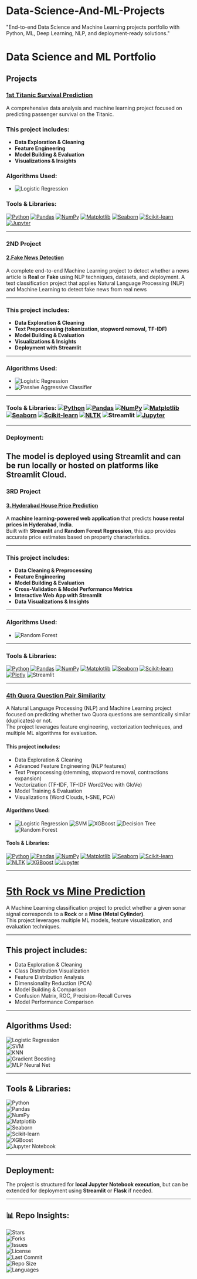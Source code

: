# Data-Science-And-ML-Projects
"End-to-end Data Science and Machine Learning projects portfolio with Python, ML, Deep Learning, NLP, and deployment-ready solutions."

# Data Science and ML Portfolio

## Projects

### [1st Titanic Survival Prediction](https://github.com/Sanhith30/Data-Science-And-ML-Projects/tree/main/Titanic%20Survival%20prediction)
A comprehensive data analysis and machine learning project focused on predicting passenger survival on the Titanic.

### This project includes:  
- **Data Exploration & Cleaning**  
- **Feature Engineering**  
- **Model Building & Evaluation**  
- **Visualizations & Insights**  

### Algorithms Used:  
- ![Logistic Regression](https://img.shields.io/badge/Algorithm-Logistic%20Regression-blue)

### Tools & Libraries:  
[![Python](https://img.shields.io/badge/Python-3.8%2B-blue)](https://www.python.org/)  [![Pandas](https://img.shields.io/badge/Pandas-1.0%2B-blue)](https://pandas.pydata.org/)  [![NumPy](https://img.shields.io/badge/NumPy-1.18%2B-blue)](https://numpy.org/)  [![Matplotlib](https://img.shields.io/badge/Matplotlib-3.0%2B-blue)](https://matplotlib.org/)  [![Seaborn](https://img.shields.io/badge/Seaborn-0.10%2B-blue)](https://seaborn.pydata.org/)  [![Scikit-learn](https://img.shields.io/badge/Scikit--learn-0.22%2B-blue)](https://scikit-learn.org/stable/)  [![Jupyter](https://img.shields.io/badge/Jupyter-Notebook-orange)](https://jupyter.org/)



---


### 2ND Project  
#### [2.Fake News Detection](https://github.com/Sanhith30/Data-Science-And-ML-Projects/tree/main/Fake%20News%20Detection)  
A complete end-to-end Machine Learning project to detect whether a news article is **Real** or **Fake** using NLP techniques, datasets, and deployment.
A text classification project that applies Natural Language Processing (NLP) and Machine Learning to detect fake news from real news

---

### This project includes:
- **Data Exploration & Cleaning**
- **Text Preprocessing (tokenization, stopword removal, TF-IDF)**
- **Model Building & Evaluation**
- **Visualizations & Insights**
- **Deployment with Streamlit**

---

### Algorithms Used:
- ![Logistic Regression](https://img.shields.io/badge/Algorithm-Logistic%20Regression-blue)
- ![Passive Aggressive Classifier](https://img.shields.io/badge/Algorithm-Passive%20Aggressive%20Classifier-blue)
  

---

### Tools & Libraries: [![Python](https://img.shields.io/badge/Python-3.8%2B-blue)](https://www.python.org/)  [![Pandas](https://img.shields.io/badge/Pandas-1.0%2B-blue)](https://pandas.pydata.org/)  [![NumPy](https://img.shields.io/badge/NumPy-1.18%2B-blue)](https://numpy.org/)  [![Matplotlib](https://img.shields.io/badge/Matplotlib-3.0%2B-blue)](https://matplotlib.org/)  [![Seaborn](https://img.shields.io/badge/Seaborn-0.10%2B-blue)](https://seaborn.pydata.org/)  [![Scikit-learn](https://img.shields.io/badge/Scikit--learn-0.22%2B-blue)](https://scikit-learn.org/stable/)  [![NLTK](https://img.shields.io/badge/NLTK-3.5%2B-yellowgreen)](https://www.nltk.org/)  ![Streamlit](https://img.shields.io/badge/Streamlit-1.0%2B-ff69b4) [![Jupyter](https://img.shields.io/badge/Jupyter-Notebook-orange)](https://jupyter.org/)

---

### Deployment:
The model is deployed using **Streamlit** and can be run locally or hosted on platforms like **Streamlit Cloud**.
---
### 3RD Project  
#### [3. Hyderabad House Price Prediction](https://github.com/Sanhith30/Data-Science-And-ML-Projects/tree/main/House%20price%20prediction)  
A **machine learning-powered web application** that predicts **house rental prices in Hyderabad, India**.  
Built with **Streamlit** and **Random Forest Regression**, this app provides accurate price estimates based on property characteristics.  

---

### This project includes:  
- **Data Cleaning & Preprocessing**  
- **Feature Engineering**  
- **Model Building & Evaluation**  
- **Cross-Validation & Model Performance Metrics**  
- **Interactive Web App with Streamlit**  
- **Data Visualizations & Insights**  

---

### Algorithms Used:  
- ![Random Forest](https://img.shields.io/badge/Algorithm-Random%20Forest-green)  

---

### Tools & Libraries:  
[![Python](https://img.shields.io/badge/Python-3.11%2B-blue)](https://www.python.org/)  [![Pandas](https://img.shields.io/badge/Pandas-2.0%2B-blue)](https://pandas.pydata.org/)  [![NumPy](https://img.shields.io/badge/NumPy-1.24%2B-blue)](https://numpy.org/)  [![Matplotlib](https://img.shields.io/badge/Matplotlib-3.7%2B-blue)](https://matplotlib.org/)  [![Seaborn](https://img.shields.io/badge/Seaborn-0.12%2B-blue)](https://seaborn.pydata.org/)  [![Scikit-learn](https://img.shields.io/badge/Scikit--learn-1.3%2B-blue)](https://scikit-learn.org/stable/)  [![Plotly](https://img.shields.io/badge/Plotly-5.15%2B-orange)](https://plotly.com/)  ![Streamlit](https://img.shields.io/badge/Streamlit-1.28%2B-ff69b4)  

---
### [4th Quora Question Pair Similarity](https://github.com/Sanhith30/Data-Science-And-ML-Projects/tree/main/Quora_question)  
A Natural Language Processing (NLP) and Machine Learning project focused on predicting whether two Quora questions are semantically similar (duplicates) or not.  
The project leverages feature engineering, vectorization techniques, and multiple ML algorithms for evaluation.

#### This project includes:  
- Data Exploration & Cleaning  
- Advanced Feature Engineering (NLP features)  
- Text Preprocessing (stemming, stopword removal, contractions expansion)  
- Vectorization (TF-IDF, TF-IDF Word2Vec with GloVe)  
- Model Training & Evaluation  
- Visualizations (Word Clouds, t-SNE, PCA)  

#### Algorithms Used:  
- ![Logistic Regression](https://img.shields.io/badge/Algorithm-Logistic%20Regression-blue)  ![SVM](https://img.shields.io/badge/Algorithm-SVM-yellow)  ![XGBoost](https://img.shields.io/badge/Algorithm-XGBoost-orange)  ![Decision Tree](https://img.shields.io/badge/Algorithm-Decision%20Tree-green)  ![Random Forest](https://img.shields.io/badge/Algorithm-Random%20Forest-green)  

#### Tools & Libraries:  
[![Python](https://img.shields.io/badge/Python-3.8%2B-blue)](https://www.python.org/) [![Pandas](https://img.shields.io/badge/Pandas-1.0%2B-blue)](https://pandas.pydata.org/) [![NumPy](https://img.shields.io/badge/NumPy-1.18%2B-blue)](https://numpy.org/) [![Matplotlib](https://img.shields.io/badge/Matplotlib-3.0%2B-blue)](https://matplotlib.org/) [![Seaborn](https://img.shields.io/badge/Seaborn-0.10%2B-blue)](https://seaborn.pydata.org/) [![Scikit-learn](https://img.shields.io/badge/Scikit--learn-0.22%2B-blue)](https://scikit-learn.org/stable/) [![NLTK](https://img.shields.io/badge/NLTK-3.5%2B-yellowgreen)](https://www.nltk.org/) [![XGBoost](https://img.shields.io/badge/XGBoost-1.0%2B-orange)](https://xgboost.readthedocs.io/) [![Jupyter](https://img.shields.io/badge/Jupyter-Notebook-orange)](https://jupyter.org/)


---
# [5th Rock vs Mine Prediction](https://github.com/Sanhith30/Data-Science-And-ML-Projects/tree/main/SONAR_Rock_vs_Mine_Prediction)  

A Machine Learning classification project to predict whether a given sonar signal corresponds to a **Rock** or a **Mine (Metal Cylinder)**.  
This project leverages multiple ML models, feature visualization, and evaluation techniques.  

---

##  This project includes:  
- Data Exploration & Cleaning  
- Class Distribution Visualization  
- Feature Distribution Analysis  
- Dimensionality Reduction (PCA)  
- Model Building & Comparison  
- Confusion Matrix, ROC, Precision-Recall Curves  
- Model Performance Comparison  

---

##  Algorithms Used:  

![Logistic Regression](https://img.shields.io/badge/Algorithm-Logistic%20Regression-blue)  
![SVM](https://img.shields.io/badge/Algorithm-SVM-red)  
![KNN](https://img.shields.io/badge/Algorithm-KNN-green)  
![Gradient Boosting](https://img.shields.io/badge/Algorithm-Gradient%20Boosting-yellow)  
![MLP Neural Net](https://img.shields.io/badge/Algorithm-MLP%20Neural%20Net-purple)  

---

##  Tools & Libraries:  

![Python](https://img.shields.io/badge/Python-3.8+-blue?logo=python)  
![Pandas](https://img.shields.io/badge/Library-Pandas-green?logo=pandas)  
![NumPy](https://img.shields.io/badge/Library-NumPy-orange?logo=numpy)  
![Matplotlib](https://img.shields.io/badge/Library-Matplotlib-lightblue)  
![Seaborn](https://img.shields.io/badge/Library-Seaborn-teal)  
![Scikit-learn](https://img.shields.io/badge/Library-Scikit--learn-red?logo=scikitlearn)  
![XGBoost](https://img.shields.io/badge/Library-XGBoost-brown)  
![Jupyter Notebook](https://img.shields.io/badge/Tool-Jupyter%20Notebook-orange?logo=jupyter)  


---

##  Deployment:  
The project is structured for **local Jupyter Notebook execution**, but can be extended for deployment using **Streamlit** or **Flask** if needed.  

---

## 📊 Repo Insights:  
![Stars](https://img.shields.io/github/stars/Sanhith30/Data-Science-And-ML-Projects?style=social)  
![Forks](https://img.shields.io/github/forks/Sanhith30/Data-Science-And-ML-Projects?style=social)  
![Issues](https://img.shields.io/github/issues/Sanhith30/Data-Science-And-ML-Projects)  
![License](https://img.shields.io/github/license/Sanhith30/Data-Science-And-ML-Projects)  
![Last Commit](https://img.shields.io/github/last-commit/Sanhith30/Data-Science-And-ML-Projects)  
![Repo Size](https://img.shields.io/github/repo-size/Sanhith30/Data-Science-And-ML-Projects)  
![Languages](https://img.shields.io/github/languages/top/Sanhith30/Data-Science-And-ML-Projects)  






